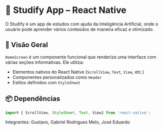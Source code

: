 # 📱 Studify App – React Native

O Studify é um app de estudos com ajuda da Inteligência Artificial, onde o usuário pode aprender vários conteúdos de maneira eficaz e otimizado.

## 🧩 Visão Geral

`HomeScreen` é um componente funcional que renderiza uma interface com várias seções informativas. Ele utiliza:

- Elementos nativos do React Native (`ScrollView`, `Text`, `View`, etc.)
- Componentes personalizados como `Header`
- Estilos definidos com `StyleSheet`

## 📦 Dependências

```ts
import { ScrollView, StyleSheet, Text, View} from 'react-native';
```
Integrantes: Gustavo, Gabriel Rodrigues Melo, José Eduardo


